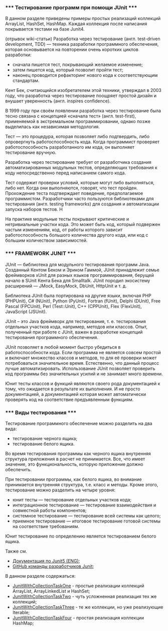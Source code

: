 ### *** Тестирование программ при помощи JUnit ***

В данном разделе приведены примеры простых реализаций 
коллекций ArrayList, HashSet, HashMap. Каждая коллекция
после написания покрывается тестами на базе Junit4.

(отрывок wiki-статьи)
Разработка через тестирование (англ. test-driven development, TDD) — 
техника разработки программного обеспечения, которая основывается 
на повторении очень коротких циклов разработки: 
- сначала пишется тест, покрывающий желаемое изменение; 
- затем пишется код, который позволит пройти тест;
- наконец проводится рефакторинг нового кода к соответствующим стандартам. 

Кент Бек, считающийся изобретателем этой техники, утверждал в 2003 году, 
что разработка через тестирование поощряет простой дизайн и внушает 
уверенность (англ. inspires confidence).

В 1999 году при своём появлении разработка через тестирование была тесно 
связана с концепцией «сначала тест» (англ. test-first), применяемой в 
экстремальном программировании, однако позже выделилась как независимая 
методология.

Тест — это процедура, которая позволяет либо подтвердить, либо опровергнуть 
работоспособность кода. Когда программист проверяет работоспособность 
разработанного им кода, он выполняет тестирование вручную.

Разработка через тестирование требует от разработчика создания автоматизированных 
модульных тестов, определяющих требования к коду непосредственно перед написанием 
самого кода. 

Тест содержит проверки условий, которые могут либо выполняться, либо нет. 
Когда они выполняются, говорят, что тест пройден. Прохождение теста подтверждает 
поведение, предполагаемое программистом. Разработчики часто пользуются 
библиотеками для тестирования (англ. testing frameworks) для создания и 
автоматизации запуска наборов тестов. Н

На практике модульные тесты покрывают критические и нетривиальные участки кода. 
Это может быть код, который подвержен частым изменениям, код, от работы которого 
зависит работоспособность большого количества другого кода, или код с большим 
количеством зависимостей.

### *** FRAMEWORK JUNIT ***

JUnit — библиотека для модульного тестирования программ Java. Созданный Кентом 
Беком и Эриком Гаммой, JUnit принадлежит семье фреймворков xUnit для разных 
языков программирования, берущей начало в SUnit Кента Бека для Smalltalk. 
JUnit породил экосистему расширений — JMock, EasyMock, DbUnit, HttpUnit и т. д.

Библиотека JUnit была портирована на другие языки, включая PHP (PHPUnit), C# 
(NUnit), Python (PyUnit), Fortran (fUnit), Delphi (DUnit), Free Pascal (FPCUnit), 
Perl (Test::Unit), C++ (CPPUnit), Flex (FlexUnit), JavaScript (JSUnit).

JUnit – это Java фреймворк для тестирования, т. е. тестирования отдельных участков 
кода, например, методов или классов. Опыт, полученный при работе с JUnit, важен в 
разработке концепций тестирования программного обеспечения.

JUnit позволяет в любой момент быстро убедиться в работоспособности кода. 
Если программа не является совсем простой и включает множество классов и методов, 
то для её проверки может потребоваться значительное время. Естественно, что 
данный процесс лучше автоматизировать. Использование JUnit позволяет проверить 
код программы без значительных усилий и не занимает много времени.

Юнит тесты классов и функций являются своего рода документацией к тому, что 
ожидается в результате их выполнения. И не просто документацией, а документацией 
которая может автоматически проверять код на соответствие предъявленным функциям.

### *** Виды тестирования ***

Тестирование программного обеспечение можно разделить на два вида:
- тестирование черного ящика;
- тестирование белого ящика.

Во время тестирования программы как черного ящика внутренняя структура 
приложения в расчет не принимается. Все, что имеет значение, это функциональность, 
которую приложение должно обеспечить. 

При тестировании программы, как белого ящика, во внимание принимается внутренняя 
структура, т.е. класс и методы. Кроме этого, тестирование можно разделить на четыре 
уровня:
- юнит тесты — тестирование отдельных участков кода;
- интеграционное тестирование — тестирование взаимодействия и совместной работы компонентов;
- системное тестирование — тестирование всей системы как целого;
- приемное тестирование — итоговое тестирование готовой системы на соответствие требованиям.

Юнит тестирование по определению является тестированием белого ящика.

Также см.
- [Документация по Junit5 (ENG)](https://junit.org/junit5/docs/current/user-guide/);
- [GitHub команды разработчиков Junit](https://github.com/junit-team/junit5/);

В данном разделе содержаться:
- [JunitWithCollectionTaskOne](https://github.com/JcoderPaul/JunitStudy/tree/master/JunitWithCollectionTaskOne) - простые реализации коллекций ArrayList, ArrayLinkedList и HashSet;
- [JunitWithCollectionTaskTwo](https://github.com/JcoderPaul/JunitStudy/tree/master/JunitWithCollectionTaskTwo) - чуть усложненная реализация тех же коллекций;
- [JunitWithCollectionTaskThree](https://github.com/JcoderPaul/JunitStudy/tree/master/JunitWithCollectionTaskThree) - те же коллекции, но уже реализующие Iterable;
- [JunitWithCollectionTaskFour](https://github.com/JcoderPaul/JunitStudy/tree/master/JunitWithCollectionTaskFour) - простая реализация коллекции HashMap;
